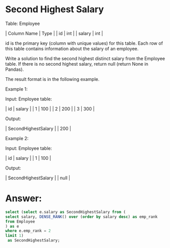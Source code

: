<h1>Second Highest Salary</h1>

Table: Employee

| Column Name | Type |
| id          | int  |
| salary      | int  |

id is the primary key (column with unique values) for this table.
Each row of this table contains information about the salary of an employee.
 

Write a solution to find the second highest distinct salary from the Employee table. If there is no second highest salary, return null (return None in Pandas).

The result format is in the following example.

 

Example 1:

Input: 
Employee table:

| id | salary |
| 1  | 100    |
| 2  | 200    |
| 3  | 300    |

Output: 

| SecondHighestSalary |
| 200                 |

Example 2:

Input: 
Employee table:

| id | salary |
| 1  | 100    |

Output: 

| SecondHighestSalary |
| null                |


<h1>Answer:</h1>

```sql
select (select e.salary as SecondHighestSalary from (
select salary, DENSE_RANK() over (order by salary desc) as emp_rank 
from Employee
) as e
where e.emp_rank = 2
limit 1)
 as SecondHighestSalary;
```
